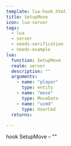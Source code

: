 ```yaml
---
template: lua-hook.html
title: SetupMove
icon: lua-server
tags:
  - lua
  - server
  - needs-verification
  - needs-example
lua:
  function: SetupMove
  realm: server
  description: ""
  arguments:
    - name: "player"
      type: entity
    - name: "move"
      type: MoveData
    - name: "ucmd"
      type: UserCmd
  returns:
    
---
```


<div class="lua__search__keywords">
hook SetupMove &#x2013; ""
</div>
